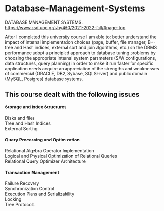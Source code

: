 
# Database-Management-Systems

DATABASE MANAGEMENT SYSTEMS. https://www.csd.uoc.gr/~hy460/2021-2022-fall/#page-top

After I completed this university course I am able to:
better understand the impact of internal implementation choices (page, buffer, file manager, B+-tree and Hash indices, external sort and join algorithms, etc.) on the DBMS performance
adopt a principled approach to database tuning problems by choosing the appropriate internal system parameters (S/W configurations, data structures, query planning) in order to make it run faster for specific application needs
acquire an appreciation of the strengths and weaknesses of commercial (ORACLE, DB2, Sybase, SQLServer) and public domain (MySQL, Postgres) database systems.




## This course dealt with the following issues

#### Storage and Index Structures

  Disks and files\
  Tree and Hash Indices\
  External Sorting

#### Query Processing and Optimization

Relational Algebra Operator Implementation\
  Logical and Physical Optimization of Relational Queries\
  Relational Query Optimizer Architecture

#### Transaction Management

  Failure Recovery\
  Synchronization Control\
  Execution Plans and Serializability\
  Locking\
  Tree Protocols
